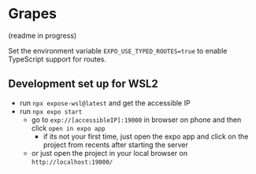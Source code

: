 # Grapes

(readme in progress)

Set the environment variable `EXPO_USE_TYPED_ROUTES=true` to enable TypeScript support for routes.


## Development set up for WSL2
- run `npx expose-wsl@latest` and get the accessible IP 
- run `npx expo start`
    - go to `exp://[accessibleIP]:19000` in browser on phone and then click `open in expo app` 
        - if its not your first time, just open the expo app and click on the project from recents after starting the server
    - or just open the project in your local browser on `http://localhost:19000/`
